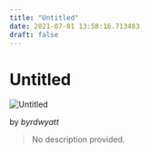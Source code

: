 ```yaml
---
title: "Untitled"
date: 2021-07-01 13:58:16.713483
draft: false
---
```


# Untitled

![Untitled](../images/4b189f1e-da9e-11eb-8b8c-60f262b60b65.png)

by *byrdwyatt*



> No description provided.
